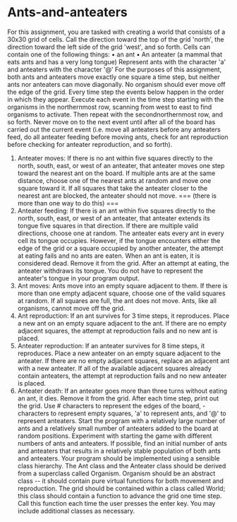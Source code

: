 # Ants-and-anteaters
For this assignment, you are tasked with creating
a world that consists of a 30x30 grid of cells.
Call the direction toward the top of the grid
'north', the direction toward the left side of the
grid 'west', and so forth.
Cells can contain one of the following things:
• an ant
• An anteater (a mammal that eats ants and
has a very long tongue)
Represent ants with the character 'a' and anteaters with the character '@'
For the purposes of this assignment, both ants and anteaters move exactly one square a time step,
but neither ants nor anteaters can move diagonally. No organism should ever move off the edge
of the grid.
Every time step the events below happen in the order in which they appear.
Execute each event in the time step starting with the organisms in the northernmost row,
scanning from west to east to find organisms to activate. Then repeat with the secondnorthernmost
row, and so forth. Never move on to the next event until after all of the board has
carried out the current event (i.e. move all anteaters before any anteaters feed, do all anteater
feeding before moving ants, check for ant reproduction before checking for anteater
reproduction, and so forth).
1. Anteater moves: If there is no ant within five squares directly to the north,
south, east, or west of an anteater, that anteater moves one step toward the nearest
ant on the board. If multiple ants are at the same distance, choose one of the
nearest ants at random and move one square toward it. If all squares that take the
anteater closer to the nearest ant are blocked, the anteater should not move.
=== (there is more than one way to do this) ===
2. Anteater feeding: If there is an ant within five squares directly to the north,
south, east, or west of an anteater, that anteater extends its tongue five squares in
that direction. If there are multiple valid directions, choose one at random.
The anteater eats every ant in every cell its tongue occupies. However, if the
tongue encounters either the edge of the grid or a square occupied by another
anteater, the attempt at eating fails and no ants are eaten.
When an ant is eaten, it is considered dead. Remove it from the grid.
After an attempt at eating, the anteater withdraws its tongue. You do not have to
represent the anteater's tongue in your program output.
3. Ant moves: Ants move into an empty square adjacent to them. If there is more
than one empty adjacent square, choose one of the valid squares at random. If all
squares are full, the ant does not move. Ants, like all organisms, cannot move off
the grid.
4. Ant reproduction: If an ant survives for 3 time steps, it reproduces. Place a new
ant on an empty square adjacent to the ant. If there are no empty adjacent squares,
the attempt at reproduction fails and no new ant is placed.
5. Anteater reproduction: If an anteater survives for 8 time steps, it reproduces.
Place a new anteater on an empty square adjacent to the anteater. If there are no
empty adjacent squares, replace an adjacent ant with a new anteater. If all of the
available adjacent squares already contain anteaters, the attempt at reproduction
fails and no new anteater is placed.
6. Anteater death: If an anteater goes more than three turns without eating an ant, it
dies. Remove it from the grid.
After each time step, print out the grid. Use # characters to represent the edges of the
board, - characters to represent empty squares, 'a' to represent ants, and '@' to represent
anteaters.
Start the program with a relatively large number of ants and a relatively small number of
anteaters added to the board at random positions. Experiment with starting the game with
different numbers of ants and anteaters. If possible, find an initial number of ants and
anteaters that results in a relatively stable population of both ants and anteaters.
Your program should be implemented using a sensible class hierarchy. The Ant class and
the Anteater class should be derived from a superclass called Organism. Organism should
be an abstract class -- it should contain pure virtual functions for both movement and
reproduction.
The grid should be contained within a class called World; this class should contain a
function to advance the grid one time step. Call this function each time the user presses
the enter key.
You may include additional classes as necessary.
